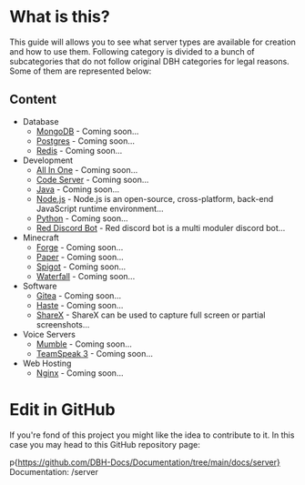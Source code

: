 # What is this?

This guide will allows you to see what server types are available for creation and how to use them. Following category is divided to a bunch of subcategories that do not follow original DBH categories for legal reasons. Some of them are represented below:

## Content

* Database
  * [MongoDB](/server/database/mongodb) - Coming soon...
  * [Postgres](/server/database/postgres) - Coming soon...
  * [Redis](/server/database/redis) - Coming soon...
* Development
  * [All In One](/server/development/aio) - Coming soon...
  * [Code Server](/server/development/code-server) - Coming soon...
  * [Java](/server/development/java) - Coming soon...
  * [Node.js](/server/development/nodejs) - Node.js is an open-source, cross-platform, back-end JavaScript runtime environment...
  * [Python](/server/development/python) - Coming soon...
  * [Red Discord Bot](/server/development/rdb) - Red discord bot is a multi moduler discord bot...
* Minecraft
  * [Forge](/server/minecraft/forge) - Coming soon...
  * [Paper](/server/minecraft/paper) - Coming soon...
  * [Spigot](/server/minecraft/spigot) - Coming soon...
  * [Waterfall](/server/minecraft/waterfall) - Coming soon...
* Software
  * [Gitea](/server/software/gitea) - Coming soon...
  * [Haste](/server/software/haste) - Coming soon...
  * [ShareX](/server/software/sharex) - ShareX can be used to capture full screen or partial screenshots...
* Voice Servers
  * [Mumble](/server/voice-server/mumble) - Coming soon...
  * [TeamSpeak 3](/server/voice-server/teamspeak3) - Coming soon...
* Web Hosting
  * [Nginx](/server/web-hosting/nginx) - Coming soon...

# Edit in GitHub

If you're fond of this project you might like the idea to contribute to it. In this case you may head to this GitHub repository page:

p{https://github.com/DBH-Docs/Documentation/tree/main/docs/server} Documentation: /server
